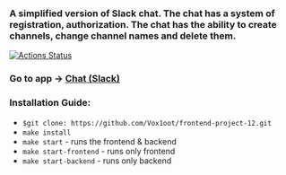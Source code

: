 ### A simplified version of Slack chat. The chat has a system of registration, authorization. The chat has the ability to create channels, change channel names and delete them.

[![Actions Status](https://github.com/Vox1oot/frontend-project-12/workflows/hexlet-check/badge.svg)](https://github.com/Vox1oot/frontend-project-12/actions)

### Go to app -> [Chat (Slack)](https://frontend-project-12-production-3657.up.railway.app/)

### Installation Guide:

* ```$git clone: https://github.com/Vox1oot/frontend-project-12.git```
* ```make install```
* ```make start``` - runs the frontend & backend
* ```make start-frontend``` - runs only frontend
* ```make start-backend``` - runs only backend

